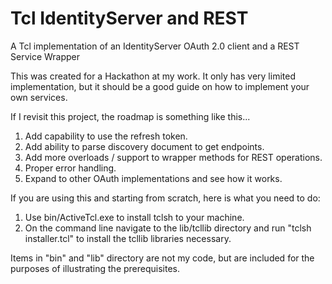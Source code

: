 # Tcl IdentityServer and REST
A Tcl implementation of an IdentityServer OAuth 2.0 client and a REST Service Wrapper

This was created for a Hackathon at my work. It only has very limited implementation, but it should be a good guide on how to implement your own services.

If I revisit this project, the roadmap is something like this...
1. Add capability to use the refresh token.
2. Add ability to parse discovery document to get endpoints.
3. Add more overloads / support to wrapper methods for REST operations.
4. Proper error handling.
5. Expand to other OAuth implementations and see how it works.

If you are using this and starting from scratch, here is what you need to do:
1. Use bin/ActiveTcl.exe to install tclsh to your machine.
2. On the command line navigate to the lib/tcllib directory and run "tclsh installer.tcl" to install the tcllib libraries necessary.


Items in "bin" and "lib" directory are not my code, but are included for the purposes of illustrating the prerequisites.
